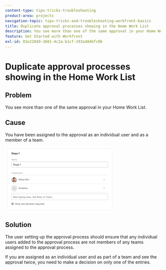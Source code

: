 ```yaml
---
content-type: tips-tricks-troubleshooting
product-area: projects
navigation-topic: tips-tricks-and-troubleshooting-workfront-basics
title: Duplicate approval processes showing in the Home Work List
description: You see more than one of the same approval in your Home Work List.
feature: Get Started with Workfront
exl-id: 01e22849-2601-4c2a-b1cf-193a484bfc0b
---
```

# Duplicate approval processes showing in the Home Work List

## Problem

You see more than one of the same approval in your Home Work List.

## Cause

You have been assigned to the approval as an individual user and as a member of a team.

![](assets/stages-approval-350x208.png)

## Solution

The user setting up the approval process should ensure that any individual users added to the approval process are not members of any teams assigned to the approval process.

If you are assigned as an individual user and as part of a team and see the approval twice, you need to make a decision on only one of the entries.
